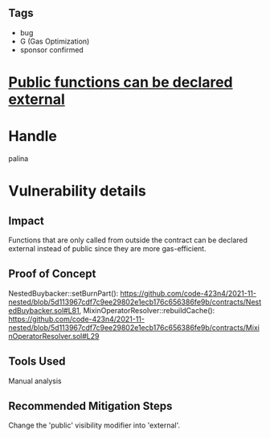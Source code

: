 ## Tags

- bug
- G (Gas Optimization)
- sponsor confirmed

# [Public functions can be declared external](https://github.com/code-423n4/2021-11-nested-findings/issues/72) 

# Handle

palina


# Vulnerability details

## Impact
Functions that are only called from outside the contract can be declared external instead of public since they are more gas-efficient.

## Proof of Concept
NestedBuybacker::setBurnPart(): https://github.com/code-423n4/2021-11-nested/blob/5d113967cdf7c9ee29802e1ecb176c656386fe9b/contracts/NestedBuybacker.sol#L81,
MixinOperatorResolver::rebuildCache(): https://github.com/code-423n4/2021-11-nested/blob/5d113967cdf7c9ee29802e1ecb176c656386fe9b/contracts/MixinOperatorResolver.sol#L29

## Tools Used
Manual analysis

## Recommended Mitigation Steps
Change the 'public' visibility modifier into 'external'.

